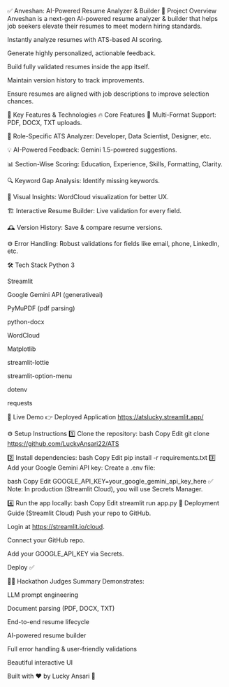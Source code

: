 ✅ Anveshan: AI-Powered Resume Analyzer & Builder
🌟 Project Overview
Anveshan is a next-gen AI-powered resume analyzer & builder that helps job seekers elevate their resumes to meet modern hiring standards.

Instantly analyze resumes with ATS-based AI scoring.

Generate highly personalized, actionable feedback.

Build fully validated resumes inside the app itself.

Maintain version history to track improvements.

Ensure resumes are aligned with job descriptions to improve selection chances.

🔧 Key Features & Technologies
🔥 Core Features
📄 Multi-Format Support: PDF, DOCX, TXT uploads.

🎯 Role-Specific ATS Analyzer: Developer, Data Scientist, Designer, etc.

💡 AI-Powered Feedback: Gemini 1.5-powered suggestions.

📊 Section-Wise Scoring: Education, Experience, Skills, Formatting, Clarity.

🔍 Keyword Gap Analysis: Identify missing keywords.

🎨 Visual Insights: WordCloud visualization for better UX.

🏗 Interactive Resume Builder: Live validation for every field.

🕰 Version History: Save & compare resume versions.

⚙ Error Handling: Robust validations for fields like email, phone, LinkedIn, etc.

🛠 Tech Stack
Python 3

Streamlit

Google Gemini API (generativeai)

PyMuPDF (pdf parsing)

python-docx

WordCloud

Matplotlib

streamlit-lottie

streamlit-option-menu

dotenv

requests

🚀 Live Demo
👉 Deployed Application https://atslucky.streamlit.app/



⚙️ Setup Instructions
1️⃣ Clone the repository:
bash
Copy
Edit
git clone https://github.com/LuckyAnsari22/ATS

2️⃣ Install dependencies:
bash
Copy
Edit
pip install -r requirements.txt
3️⃣ Add your Google Gemini API key:
Create a .env file:

bash
Copy
Edit
GOOGLE_API_KEY=your_google_gemini_api_key_here
✅ Note: In production (Streamlit Cloud), you will use Secrets Manager.

4️⃣ Run the app locally:
bash
Copy
Edit
streamlit run app.py
🎯 Deployment Guide (Streamlit Cloud)
Push your repo to GitHub.

Login at https://streamlit.io/cloud.

Connect your GitHub repo.

Add your GOOGLE_API_KEY via Secrets.

Deploy ✅

👨‍⚖️ Hackathon Judges Summary
Demonstrates:

LLM prompt engineering

Document parsing (PDF, DOCX, TXT)

End-to-end resume lifecycle

AI-powered resume builder

Full error handling & user-friendly validations

Beautiful interactive UI

Built with ❤️ by Lucky Ansari 🚀
